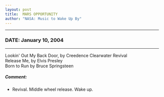 ```yaml
---
layout: post
title:  MARS OPPORTUNITY
author: "NASA: Music to Wake Up By"
---
```


----
### DATE: January 10, 2004
----
Lookin' Out My Back Door, by Creedence Clearwater Revival<br />Release Me, by Elvis Presley<br />Born to Run by Bruce Springsteen

##### Comment:
* Revival.
Middle wheel release.
Wake up.
